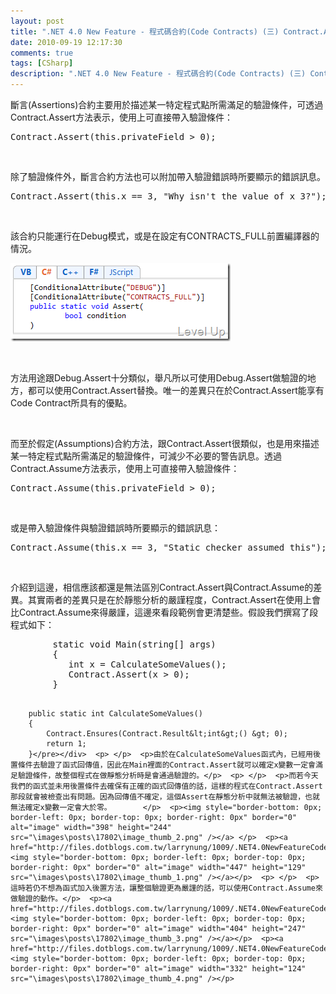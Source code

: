 ```yaml
---
layout: post
title: ".NET 4.0 New Feature - 程式碼合約(Code Contracts) (三) Contract.Assert & Contract.Assume"
date: 2010-09-19 12:17:30
comments: true
tags: [CSharp]
description: ".NET 4.0 New Feature - 程式碼合約(Code Contracts) (三) Contract.Assert & Contract.Assume"
---
```

<p>斷言(Assertions)合約主要用於描述某一特定程式點所需滿足的驗證條件，可透過Contract.Assert方法表示，使用上可直接帶入驗證條件：</p>  <div style="padding-bottom: 0px; margin: 0px; padding-left: 0px; padding-right: 0px; display: inline; float: none; padding-top: 0px" id="scid:812469c5-0cb0-4c63-8c15-c81123a09de7:fb946baf-0fd5-41e6-8938-f3d45f189dc8" class="wlWriterSmartContent"><pre name="code" class="c#">
Contract.Assert(this.privateField &gt; 0); </pre></div>  <p> </p>  <p>除了驗證條件外，斷言合約方法也可以附加帶入驗證錯誤時所要顯示的錯誤訊息。</p>  <div style="padding-bottom: 0px; margin: 0px; padding-left: 0px; padding-right: 0px; display: inline; float: none; padding-top: 0px" id="scid:812469c5-0cb0-4c63-8c15-c81123a09de7:baf979db-88ab-4cba-86f0-d34effe1e47f" class="wlWriterSmartContent"><pre name="code" class="c#">
Contract.Assert(this.x == 3, "Why isn't the value of x 3?");</pre></div>  <p> </p>  <p>該合約只能運行在Debug模式，或是在設定有CONTRACTS_FULL前置編譯器的情況。</p>  <p><img style="border-right-width: 0px; border-top-width: 0px; border-bottom-width: 0px; border-left-width: 0px" border="0" alt="image" width="352" height="125" src="\images\posts\17802\image_thumb.png" /></p>  <p> </p>  <p>方法用途跟Debug.Assert十分類似，舉凡所以可使用Debug.Assert做驗證的地方，都可以使用Contract.Assert替換。唯一的差異只在於Contract.Assert能享有Code Contract所具有的優點。</p>  <p> </p>  <p>而至於假定(Assumptions)合約方法，跟Contract.Assert很類似，也是用來描述某一特定程式點所需滿足的驗證條件，可減少不必要的警告訊息。透過Contract.Assume方法表示，使用上可直接帶入驗證條件：</p>  <div style="padding-bottom: 0px; margin: 0px; padding-left: 0px; padding-right: 0px; display: inline; float: none; padding-top: 0px" id="scid:812469c5-0cb0-4c63-8c15-c81123a09de7:12886cb1-ad31-4589-a61c-fa7d1cc80bc2" class="wlWriterSmartContent"><pre name="code" class="c#">
Contract.Assume(this.privateField &gt; 0);</pre></div>  <p> </p>  <p>或是帶入驗證條件與驗證錯誤時所要顯示的錯誤訊息：</p>  <div style="padding-bottom: 0px; margin: 0px; padding-left: 0px; padding-right: 0px; display: inline; float: none; padding-top: 0px" id="scid:812469c5-0cb0-4c63-8c15-c81123a09de7:7565fe19-a77e-4b67-874a-a83a34fdae2b" class="wlWriterSmartContent"><pre name="code" class="c#">
Contract.Assume(this.x == 3, "Static checker assumed this");</pre></div>  <p> </p>  <p>介紹到這邊，相信應該都還是無法區別Contract.Assert與Contract.Assume的差異。其實兩者的差異只是在於靜態分析的嚴謹程度，Contract.Assert在使用上會比Contract.Assume來得嚴謹，這邊來看段範例會更清楚些。假設我們撰寫了段程式如下：</p>  <div style="padding-bottom: 0px; margin: 0px; padding-left: 0px; padding-right: 0px; display: inline; float: none; padding-top: 0px" id="scid:812469c5-0cb0-4c63-8c15-c81123a09de7:218187ff-ac55-48fc-a489-34f3d83b38fc" class="wlWriterSmartContent"><pre name="code" class="c#">
        static void Main(string[] args)
        {
           int x = CalculateSomeValues();
           Contract.Assert(x &gt; 0);
        }

        public static int CalculateSomeValues()
        {           
            Contract.Ensures(Contract.Result&lt;int&gt;() &gt; 0);
            return 1;
        }</pre></div>  <p> </p>  <p>由於在CalculateSomeValues函式內，已經用後置條件去驗證了函式回傳值，因此在Main裡面的Contract.Assert就可以確定x變數一定會滿足驗證條件，故整個程式在做靜態分析時是會通過驗證的。</p>  <p> </p>  <p>而若今天我們的函式並未用後置條件去確保有正確的函式回傳值的話，這樣的程式在Contract.Assert那段就會被檢查出有問題。因為回傳值不確定，這個Assert在靜態分析中就無法被驗證，也就無法確定x變數一定會大於零。       </p>  <p><img style="border-bottom: 0px; border-left: 0px; border-top: 0px; border-right: 0px" border="0" alt="image" width="398" height="244" src="\images\posts\17802\image_thumb_2.png" /></a> </p>  <p><a href="http://files.dotblogs.com.tw/larrynung/1009/.NET4.0NewFeatureCodeContracts_B520/image_4.png"><img style="border-bottom: 0px; border-left: 0px; border-top: 0px; border-right: 0px" border="0" alt="image" width="447" height="129" src="\images\posts\17802\image_thumb_1.png" /></a></p>  <p> </p>  <p>這時若仍不想為函式加入後置方法，讓整個驗證更為嚴謹的話，可以使用Contract.Assume來做驗證的動作。</p>  <p><a href="http://files.dotblogs.com.tw/larrynung/1009/.NET4.0NewFeatureCodeContracts_B520/image_8.png"><img style="border-bottom: 0px; border-left: 0px; border-top: 0px; border-right: 0px" border="0" alt="image" width="404" height="247" src="\images\posts\17802\image_thumb_3.png" /></a></p>  <p><a href="http://files.dotblogs.com.tw/larrynung/1009/.NET4.0NewFeatureCodeContracts_B520/image_10.png"><img style="border-bottom: 0px; border-left: 0px; border-top: 0px; border-right: 0px" border="0" alt="image" width="332" height="124" src="\images\posts\17802\image_thumb_4.png" /></p>